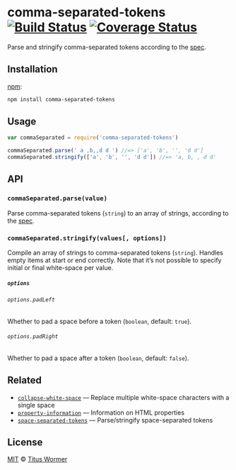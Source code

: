 # comma-separated-tokens [![Build Status][travis-badge]][travis] [![Coverage Status][codecov-badge]][codecov]

Parse and stringify comma-separated tokens according to the [spec][].

## Installation

[npm][]:

```bash
npm install comma-separated-tokens
```

## Usage

```javascript
var commaSeparated = require('comma-separated-tokens')

commaSeparated.parse(' a ,b,,d d ') //=> ['a', 'b', '', 'd d']
commaSeparated.stringify(['a', 'b', '', 'd d']) //=> 'a, b, , d d'
```

## API

### `commaSeparated.parse(value)`

Parse comma-separated tokens (`string`) to an array of strings, according
to the [spec][].

### `commaSeparated.stringify(values[, options])`

Compile an array of strings to comma-separated tokens (`string`).
Handles empty items at start or end correctly.
Note that it’s not possible to specify initial or final
white-space per value.

##### `options`

###### `options.padLeft`

Whether to pad a space before a token (`boolean`, default: `true`).

###### `options.padRight`

Whether to pad a space after a token (`boolean`, default: `false`).

## Related

*   [`collapse-white-space`](https://github.com/wooorm/collapse-white-space)
    — Replace multiple white-space characters with a single space
*   [`property-information`](https://github.com/wooorm/property-information)
    — Information on HTML properties
*   [`space-separated-tokens`](https://github.com/wooorm/space-separated-tokens)
    — Parse/stringify space-separated tokens

## License

[MIT][license] © [Titus Wormer][author]

<!-- Definitions -->

[travis-badge]: https://img.shields.io/travis/wooorm/comma-separated-tokens.svg

[travis]: https://travis-ci.org/wooorm/comma-separated-tokens

[codecov-badge]: https://img.shields.io/codecov/c/github/wooorm/comma-separated-tokens.svg

[codecov]: https://codecov.io/github/wooorm/comma-separated-tokens

[npm]: https://docs.npmjs.com/cli/install

[license]: license

[author]: http://wooorm.com

[spec]: https://html.spec.whatwg.org/#comma-separated-tokens
